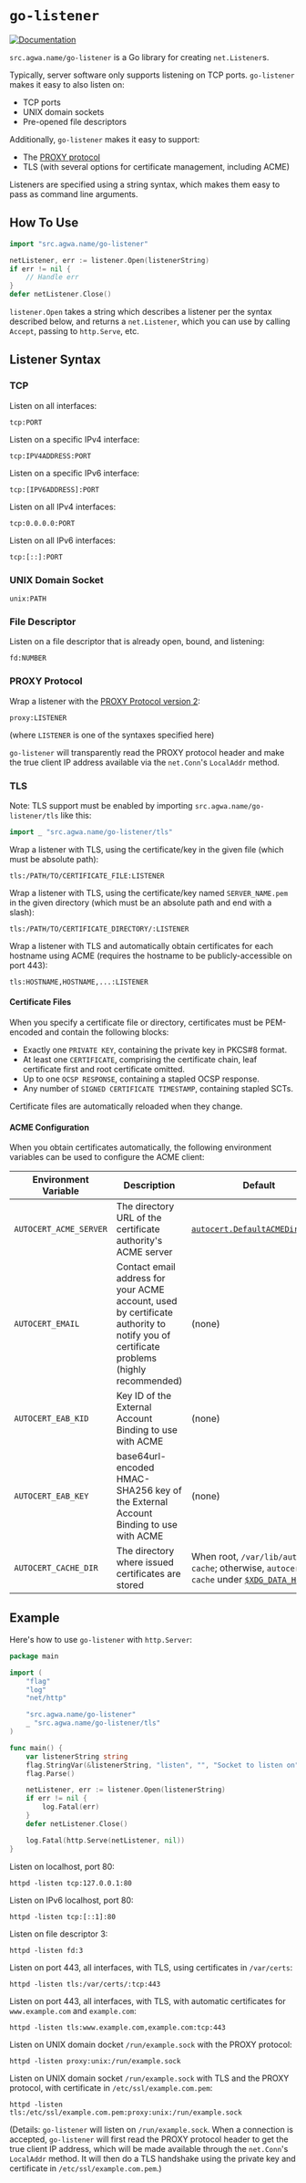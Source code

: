 # `go-listener`

[![Documentation](https://pkg.go.dev/badge/src.agwa.name/go-listener)](https://pkg.go.dev/src.agwa.name/go-listener)

`src.agwa.name/go-listener` is a Go library for creating `net.Listener`s.

Typically, server software only supports listening on TCP ports.  `go-listener` makes it easy to also listen on:

* TCP ports
* UNIX domain sockets
* Pre-opened file descriptors

Additionally, `go-listener` makes it easy to support:

* The [PROXY protocol](https://www.haproxy.org/download/1.8/doc/proxy-protocol.txt)
* TLS (with several options for certificate management, including ACME)

Listeners are specified using a string syntax, which makes them easy to pass as command line arguments.

## How To Use

```go
import "src.agwa.name/go-listener"

netListener, err := listener.Open(listenerString)
if err != nil {
	// Handle err
}
defer netListener.Close()
```

`listener.Open` takes a string which describes a listener per the syntax described below, and returns a `net.Listener`, which you can use by calling `Accept`, passing to `http.Serve`, etc.

## Listener Syntax

### TCP

Listen on all interfaces:

```
tcp:PORT
```

Listen on a specific IPv4 interface:

```
tcp:IPV4ADDRESS:PORT
```

Listen on a specific IPv6 interface:

```
tcp:[IPV6ADDRESS]:PORT
```

Listen on all IPv4 interfaces:

```
tcp:0.0.0.0:PORT
```

Listen on all IPv6 interfaces:

```
tcp:[::]:PORT
```

### UNIX Domain Socket

```
unix:PATH
```

### File Descriptor

Listen on a file descriptor that is already open, bound, and listening:

```
fd:NUMBER
```

### PROXY Protocol

Wrap a listener with the [PROXY Protocol version 2](https://www.haproxy.org/download/1.8/doc/proxy-protocol.txt):

```
proxy:LISTENER
```

(where `LISTENER` is one of the syntaxes specified here)

`go-listener` will transparently read the PROXY protocol header and make the true client IP address available via the `net.Conn`'s `LocalAddr` method.

### TLS

Note: TLS support must be enabled by importing `src.agwa.name/go-listener/tls` like this:

```go
import _ "src.agwa.name/go-listener/tls"
```

Wrap a listener with TLS, using the certificate/key in the given file (which must be absolute path):

```
tls:/PATH/TO/CERTIFICATE_FILE:LISTENER
```

Wrap a listener with TLS, using the certificate/key named `SERVER_NAME.pem` in the given directory (which must be an absolute path and end with a slash):

```
tls:/PATH/TO/CERTIFICATE_DIRECTORY/:LISTENER
```

Wrap a listener with TLS and automatically obtain certificates for each hostname using ACME (requires the hostname to be publicly-accessible on port 443):

```
tls:HOSTNAME,HOSTNAME,...:LISTENER
```

#### Certificate Files

When you specify a certificate file or directory, certificates must be PEM-encoded and contain the following blocks:

* Exactly one `PRIVATE KEY`, containing the private key in PKCS#8 format.
* At least one `CERTIFICATE`, comprising the certificate chain, leaf certificate first and root certificate omitted.
* Up to one `OCSP RESPONSE`, containing a stapled OCSP response.
* Any number of `SIGNED CERTIFICATE TIMESTAMP`, containing stapled SCTs.

Certificate files are automatically reloaded when they change.

#### ACME Configuration

When you obtain certificates automatically, the following environment variables can be used to configure the ACME client:

| Environment Variable   | Description | Default |
| ---------------------- | ----------- | ------- |
| `AUTOCERT_ACME_SERVER` | The directory URL of the certificate authority's ACME server | [`autocert.DefaultACMEDirectory`](https://pkg.go.dev/golang.org/x/crypto/acme/autocert#DefaultACMEDirectory) |
| `AUTOCERT_EMAIL`       | Contact email address for your ACME account, used by certificate authority to notify you of certificate problems (highly recommended) | (none) |
| `AUTOCERT_EAB_KID`     | Key ID of the External Account Binding to use with ACME | (none) |
| `AUTOCERT_EAB_KEY`     | base64url-encoded HMAC-SHA256 key of the External Account Binding to use with ACME | (none) |
| `AUTOCERT_CACHE_DIR`   | The directory where issued certificates are stored | When root, `/var/lib/autocert-cache`; otherwise, `autocert-cache` under [`$XDG_DATA_HOME`](https://specifications.freedesktop.org/basedir-spec/basedir-spec-latest.html) |

## Example

Here's how to use `go-listener` with `http.Server`:

```go
package main

import (
	"flag"
	"log"
	"net/http"

	"src.agwa.name/go-listener"
	_ "src.agwa.name/go-listener/tls"
)

func main() {
	var listenerString string
	flag.StringVar(&listenerString, "listen", "", "Socket to listen on")
	flag.Parse()

	netListener, err := listener.Open(listenerString)
	if err != nil {
		log.Fatal(err)
	}
	defer netListener.Close()

	log.Fatal(http.Serve(netListener, nil))
}

```

Listen on localhost, port 80:

```
httpd -listen tcp:127.0.0.1:80
```

Listen on IPv6 localhost, port 80:

```
httpd -listen tcp:[::1]:80
```

Listen on file descriptor 3:

```
httpd -listen fd:3
```

Listen on port 443, all interfaces, with TLS, using certificates in `/var/certs`:

```
httpd -listen tls:/var/certs/:tcp:443
```

Listen on port 443, all interfaces, with TLS, with automatic certificates for `www.example.com` and `example.com`:

```
httpd -listen tls:www.example.com,example.com:tcp:443
```

Listen on UNIX domain docket `/run/example.sock` with the PROXY protocol:

```
httpd -listen proxy:unix:/run/example.sock
```

Listen on UNIX domain socket `/run/example.sock` with TLS and the PROXY protocol, with certificate in `/etc/ssl/example.com.pem`:

```
httpd -listen tls:/etc/ssl/example.com.pem:proxy:unix:/run/example.sock
```

(Details: `go-listener` will listen on `/run/example.sock`.  When a connection is accepted, `go-listener` will first read the PROXY protocol header to get the true client IP address, which will be made available through the `net.Conn`'s `LocalAddr` method.  It will then do a TLS handshake using the private key and certificate in `/etc/ssl/example.com.pem`.)
